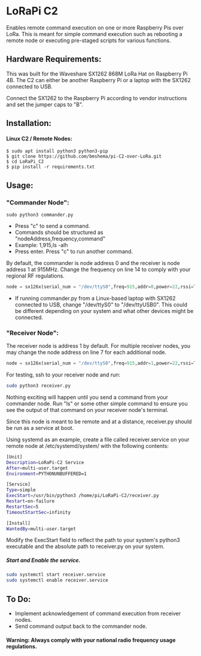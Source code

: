 # LoRaPi C2
Enables remote command execution on one or more Raspberry Pis over LoRa. This is meant for simple command execution such as rebooting a remote node or executing pre-staged scripts for various functions.

## Hardware Requirements:
This was built for the Waveshare SX1262 868M LoRa Hat on Raspberry Pi 4B. The C2 can either be another Raspberry Pi or a laptop with the SX1262 connected to USB.

Connect the SX1262 to the Raspberry Pi according to vendor instructions and set the jumper caps to "B".

## Installation:
#### Linux C2 / Remote Nodes:
```
$ sudo apt install python3 python3-pip
$ git clone https://github.com/bmshema/pi-C2-over-LoRa.git
$ cd LoRaPi_C2
$ pip install -r requirements.txt
```

## Usage:
### "Commander Node":
```
sudo python3 commander.py
```
- Press "c" to send a command.
- Commands should be structured as "nodeAddress,frequency,command"
- Example: 1,915,ls -alh
- Press enter. Press "c" to run another command.

By default, the commander is node address 0 and the receiver is node address 1 at 915MHz. Change the frequency on line 14 to comply with your regional RF regulations.
```python
node = sx126x(serial_num = "/dev/ttyS0",freq=915,addr=0,power=22,rssi=True,air_speed=2400,relay=False)
```
- If running commander.py from a Linux-based laptop with SX1262 connected to USB, change "/dev/ttyS0" to "/dev/ttyUSB0". This could be different depending on your system and what other devices might be connected.

### "Receiver Node":
The receiver node is address 1 by default. For multiple receiver nodes, you may change the node address on line 7 for each additional node.
```python
node = sx126x(serial_num = "/dev/ttyS0",freq=915,addr=1,power=22,rssi=True,air_speed=2400,relay=False)
```
For testing, ssh to your receiver node and run:
```bash
sudo python3 receiver.py
```
Nothing exciting will happen until you send a command from your commander node. Run "ls" or some other simple command to ensure you see the output of that command on your receiver node's terminal.

Since this node is meant to be remote and at a distance, receiver.py should be run as a service at boot. 

Using systemd as an example, create a file called receiver.service on your remote node at /etc/systemd/system/ with the following contents:
```bash
[Unit]
Description=LoRaPi-C2 Service
After=multi-user.target
Environment=PYTHONUNBUFFERED=1

[Service]
Type=simple
ExecStart=/usr/bin/python3 /home/pi/LoRaPi-C2/receiver.py
Restart=on-failure
RestartSec=5
TimeoutStartSec=infinity

[Install]
WantedBy=multi-user.target

```
Modify the ExecStart field to reflect the path to your system's python3 executable and the absolute path to receiver.py on your system.

##### Start and Enable the service.
```bash
sudo systemctl start receiver.service
sudo systemctl enable receiver.service
```
## To Do:
- Implement acknowledgement of command execution from receiver nodes.
- Send command output back to the commander node.

#### Warning: Always comply with your national radio frequency usage regulations.

